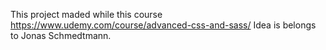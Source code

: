 This project maded while this course https://www.udemy.com/course/advanced-css-and-sass/
Idea is belongs to Jonas Schmedtmann.
